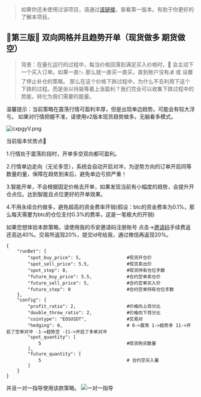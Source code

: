 > 如果你还未使用过该项目，请通过[该链接](https://github.com/hengxuZ/binance-quantization)，查看第一版本。有助于你更好的了解本项目。 

## 🎉第三版🎉 双向网格并且趋势开单（现货做多 期货做空）
> 背景：在量化运行的过程中，每当价格回落到满足买入价格时，🤖️ 会主动下一个买入订单。如果一直📉 那么就一直买一直买，直到账户没有💰 或 设置了停止补仓的策略。
> 那么在这个价格下跌过程中，为什么不去利用下这个下跌的过程。而是坐以待毙等着上涨盈利？我们完全可以收集下跌过程中的势能，转化为我们需要的能量。

温馨提示：当前策略在震荡行情可盈利丰厚，但是出现单边趋势。可能会有较大浮亏。
如果对行情把握不准，请使用v2版本现货趋势做多。无脑看多模式。

![cxpgyV.png](https://z3.ax1x.com/2021/04/25/cxpgyV.png)

当前版本优势点🤩

1.行情处于震荡阶段时，开单多空双向都可盈利。

2.行情单边走向（无论多空），系统会自动开启对冲，为逆势方向的订单开启同等数量的量，保障在趋势到来后，避免单边亏损严重！

3.智能开单，不会根据固定价格去开单，如果发现当前有小幅度的趋势，会提升开仓点位。达到智能且点位更好的开单效果。

4.不用永续合约做多，避免超高的资金费率开销(假设：btc的资金费率为0.1%，那么每天需要为btc的仓位支付0.3%的费率，这是一笔极大的开销)

如果您想体验本款策略，请使用我的币安邀请码注册账号
点击->[邀请码](https://www.binancezh.io/zh-CN/register?ref=OW7U53AB)手续费返还高达40%。交易所返现20%，提交id号给我，通过微信再返现20%。
```
{
    "runBet": {
        "spot_buy_price": 5,                 #现货开仓价
        "spot_sell_price": 5.5,              #现货卖出价
        "spot_step": 0,                      #现货持有仓位手数
        "future_buy_price": 5.5,             #合约空单卖仓价
        "future_sell_price": 5,              #合约空单买入价
        "future_step": 0                     #合约空单持有仓位手数
    },
    "config": {
        "profit_ratio": 2,                   #价格向上百分比
        "double_throw_ratio": 2,             #价格向下百分比
        "cointype": "EOSUSDT",               #交易对
        "hedging": 0,                        # 0->震荡 1->趋势多 11->开启了空单对冲 -1->趋势空 -11->开启了多单对冲
        "spot_quantity": [
            5                                #现货购买数量 
        ],
        "future_quantity": [
            5                                # 合约空买入量
        ]
    }
}
```


并且一对一指导使用该款策略。
![一对一指导](https://z3.ax1x.com/2021/04/25/cxPtQ1.jpg)

